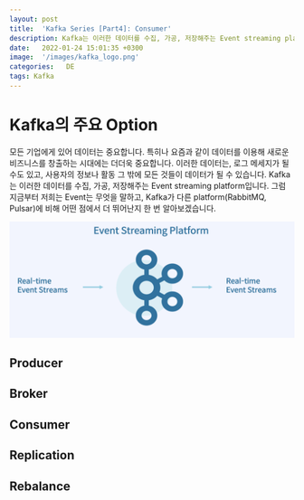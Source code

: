 ```yaml
---
layout: post
title:  'Kafka Series [Part4]: Consumer'
description: Kafka는 이러한 데이터를 수집, 가공, 저장해주는 Event streaming platform입니다.
date:   2022-01-24 15:01:35 +0300
image:  '/images/kafka_logo.png'
categories:   DE
tags: Kafka
---
```



# Kafka의 주요 Option
모든 기업에게 있어 데이터는 중요합니다. 특히나 요즘과 같이 데이터를 이용해 새로운 비즈니스를 창출하는 시대에는 더더욱 중요합니다. 이러한 데이터는, 로그 메세지가 될 수도 있고, 사용자의 정보나 활동 그 밖에 모든 것들이 데이터가 될 수 있습니다. Kafka는 이러한 데이터를 수집, 가공, 저장해주는 Event streaming platform입니다. 그럼 지금부터 저희는 Event는 무엇을 말하고, Kafka가 다른 platform(RabbitMQ, Pulsar)에 비해 어떤 점에서 더 뛰어난지 한 번 알아보겠습니다. 

![](/images/kafka_2.png)

## Producer

## Broker

## Consumer


## Replication

## Rebalance
